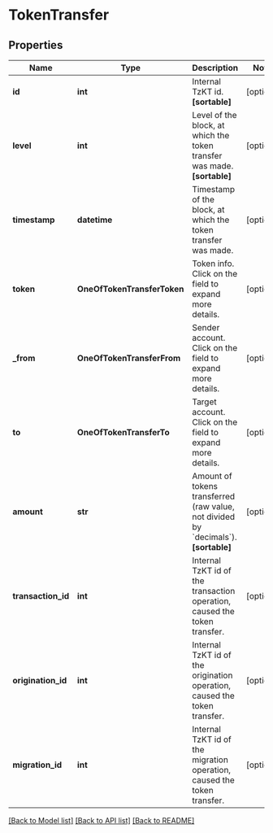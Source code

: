 # TokenTransfer

## Properties
Name | Type | Description | Notes
------------ | ------------- | ------------- | -------------
**id** | **int** | Internal TzKT id.   **[sortable]** | [optional] 
**level** | **int** | Level of the block, at which the token transfer was made.   **[sortable]** | [optional] 
**timestamp** | **datetime** | Timestamp of the block, at which the token transfer was made. | [optional] 
**token** | **OneOfTokenTransferToken** | Token info.   Click on the field to expand more details. | [optional] 
**_from** | **OneOfTokenTransferFrom** | Sender account.   Click on the field to expand more details. | [optional] 
**to** | **OneOfTokenTransferTo** | Target account.   Click on the field to expand more details. | [optional] 
**amount** | **str** | Amount of tokens transferred (raw value, not divided by &#x60;decimals&#x60;).   **[sortable]** | [optional] 
**transaction_id** | **int** | Internal TzKT id of the transaction operation, caused the token transfer. | [optional] 
**origination_id** | **int** | Internal TzKT id of the origination operation, caused the token transfer. | [optional] 
**migration_id** | **int** | Internal TzKT id of the migration operation, caused the token transfer. | [optional] 

[[Back to Model list]](../README.md#documentation-for-models) [[Back to API list]](../README.md#documentation-for-api-endpoints) [[Back to README]](../README.md)

